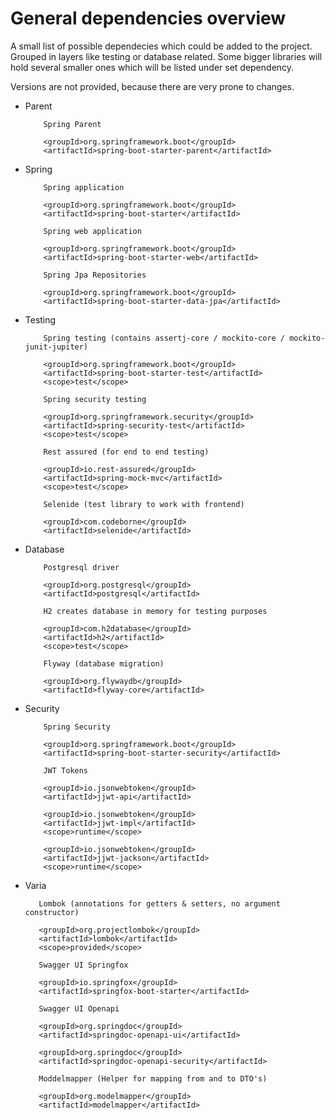 # General dependencies overview

A small list of possible dependecies which could be added to the project. Grouped in layers like testing or database related. Some bigger libraries will hold several smaller ones which will be listed under set dependency.

Versions are not provided, because there are very prone to changes.

* Parent
  
          Spring Parent
  
          <groupId>org.springframework.boot</groupId>
          <artifactId>spring-boot-starter-parent</artifactId>
 
  
* Spring
  
          Spring application
  
          <groupId>org.springframework.boot</groupId>
          <artifactId>spring-boot-starter</artifactId>
  
          Spring web application
  
          <groupId>org.springframework.boot</groupId>
          <artifactId>spring-boot-starter-web</artifactId>
  
          Spring Jpa Repositories
  
          <groupId>org.springframework.boot</groupId>
          <artifactId>spring-boot-starter-data-jpa</artifactId>
  
* Testing

          Spring testing (contains assertj-core / mockito-core / mockito-junit-jupiter)
  
          <groupId>org.springframework.boot</groupId>
          <artifactId>spring-boot-starter-test</artifactId>
          <scope>test</scope>
  
          Spring security testing
  
          <groupId>org.springframework.security</groupId>
          <artifactId>spring-security-test</artifactId>
          <scope>test</scope>
  
          Rest assured (for end to end testing)

          <groupId>io.rest-assured</groupId>
          <artifactId>spring-mock-mvc</artifactId>
          <scope>test</scope>

          Selenide (test library to work with frontend)

          <groupId>com.codeborne</groupId>
          <artifactId>selenide</artifactId>
  
* Database
  
          Postgresql driver          

          <groupId>org.postgresql</groupId>
          <artifactId>postgresql</artifactId>
  
          H2 creates database in memory for testing purposes
        
          <groupId>com.h2database</groupId>
          <artifactId>h2</artifactId>
          <scope>test</scope>
  
          Flyway (database migration)
        
          <groupId>org.flywaydb</groupId>
          <artifactId>flyway-core</artifactId>

* Security
        
          Spring Security
  
          <groupId>org.springframework.boot</groupId>
          <artifactId>spring-boot-starter-security</artifactId>

          JWT Tokens

          <groupId>io.jsonwebtoken</groupId>
          <artifactId>jjwt-api</artifactId>

          <groupId>io.jsonwebtoken</groupId>
          <artifactId>jjwt-impl</artifactId>
          <scope>runtime</scope>

          <groupId>io.jsonwebtoken</groupId>
          <artifactId>jjwt-jackson</artifactId>
          <scope>runtime</scope>

* Varia
  
         Lombok (annotations for getters & setters, no argument constructor)
  
         <groupId>org.projectlombok</groupId>
         <artifactId>lombok</artifactId>
         <scope>provided</scope>

         Swagger UI Springfox

         <groupId>io.springfox</groupId>
         <artifactId>springfox-boot-starter</artifactId>
  
         Swagger UI Openapi 

         <groupId>org.springdoc</groupId>
         <artifactId>springdoc-openapi-ui</artifactId>
  
         <groupId>org.springdoc</groupId>
         <artifactId>springdoc-openapi-security</artifactId>

         Moddelmapper (Helper for mapping from and to DTO's)

         <groupId>org.modelmapper</groupId>
         <artifactId>modelmapper</artifactId>



            
      



      